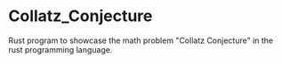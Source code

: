# Collatz_Conjecture

Rust program to showcase the math problem "Collatz Conjecture" in the rust programming language.